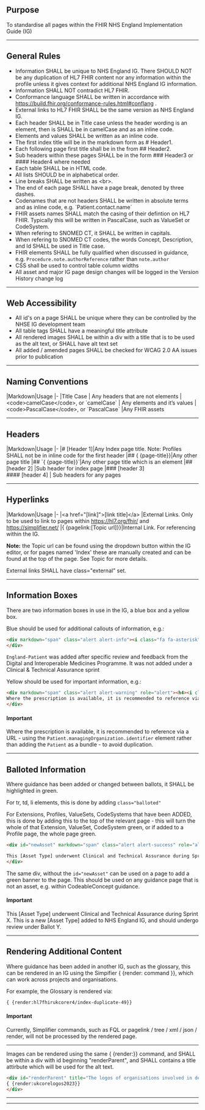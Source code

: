 ## Purpose  

To standardise all pages within the FHIR NHS England Implementation Guide (IG)

---

## General Rules 

- Information SHALL be unique to NHS England IG. There SHOULD NOT be any duplication of HL7 FHIR content nor any information within the profile unless it gives context for additional NHS England IG information. 
- Information SHALL NOT contradict HL7 FHIR. 
- Conformance language SHALL be written in accordance with <a href="https://build.fhir.org/conformance-rules.html#conflang">https://build.fhir.org/conformance-rules.html#conflang</a> . 
- External links to HL7 FHIR SHALL be the same version as NHS England IG. 
- Each header SHALL be in Title case unless the header wording is an element, then is SHALL be in camelCase and as an inline code. 
- Elements and values SHALL be written as an inline code. 
- The first index title will be in the markdown form as \# Header1. 
- Each following page first title shall be in the from \## Header2. 
- Sub headers within these pages SHALL be in the form \### Header3 or \#### Header4 where needed
- Each table SHALL be in HTML code.
- All lists SHOULD be in alphabetical order. 
- Line breaks SHALL be written as \<br>. 
- The end of each page SHALL have a page break, denoted by three dashes. 
- Codenames that are not headers SHALL be written in absolute terms and as inline code, e.g. \`Patient.contact.name\` 
- FHIR assets names SHALL match the casing of their defintion on HL7 FHIR. Typically this will be written in PascalCase, such as ValueSet or CodeSystem.
- When refering to SNOMED CT, it SHALL be written in capitals.
- When refering to SNOMED CT codes, the words Concept, Description, and Id SHALL be used in Title case.
- FHIR elements SHALL be fully qualified when discussed in guidance, e.g. `Procedure.note.authorReference` rather than `note.author`
- CSS shall be used to control table column widths
- All asset and major IG page design changes will be logged in the Version History change log

---

## Web Accessibility

- All id's on a page SHALL be unique where they can be controlled by the NHSE IG development team
- All table tags SHALL have a meaningful title attribute
- All rendered images SHALL be within a div with a title that is to be used as the alt text, or SHALL have alt text set
- All added / amended pages SHALL be checked for WCAG 2.0 AA issues prior to publication

---

## Naming Conventions 

|Markdown|Usage
|-
|Title Case | Any headers that are not elements 
|\<code>camelCase\</code>, or \`camelCase\` | Any elements and it’s values 
|\<code>PascalCase\</code>, or \`PascalCase\` |Any FHIR assets 

---

## Headers 

|Markdown|Usage
|-
|# [Header 1]|Any Index page title. Note: Profiles SHALL not be in inline code for the first header
|## \{ \{page-title\}\}|Any other page title
|## \`\{ \{page-title\}}\`|Any other page title which is an element 
|## [header 2] |Sub header for index page 
|### [header 3] <br> #### [header 4] | Sub headers for any pages 

---

## Hyperlinks 

|Markdown|Usage
|-
|\<a href="[link]">[link title]\</a> |External Links. Only to be used to link to pages within https://hl7.org/fhir/ and https://simplifier.net/ 
|\{ \{pagelink:[Topic url]\}\}|Internal Link. For referencing within the IG.  

**Note:** the Topic url can be found using the dropdown button within the IG editor, or for pages named 'Index' these are manually created and can be found at the top of the page. See Topic for more details.

External links SHALL have class="external" set.

---

## Information Boxes 

There are two information boxes in use in the IG, a blue box and a yellow box. 

Blue should be used for additional callouts of information, e.g.:
~~~~html
<div markdown="span" class="alert alert-info"><i class="fa fa-asterisk"></i> <code>England-Patient</code> was added after specific review and feedback from the Digital and Interoperable Medicines Programme. It was not added under a Clinical & Technical Assurance sprint
</div>
~~~~
<div markdown="span" class="alert alert-info"><i class="fa fa-asterisk"></i> <code>England-Patient</code> was added after specific review and feedback from the Digital and Interoperable Medicines Programme. It was not added under a Clinical & Technical Assurance sprint
</div>

Yellow should be used for important information, e.g.:
~~~~html
<div markdown="span" class="alert alert-warning" role="alert"><h4><i class="fa fa-info-circle"></i> Important</h4>
Where the prescription is available, it is recommended to reference via a URL - using the <code>Patient.managingOrganization.identifier</code> element rather than adding the <code>Patient</code> as a bundle - to avoid duplication.
</div>
~~~~
<div markdown="span" class="alert alert-warning" role="alert"><h4><i class="fa fa-info-circle"></i> Important</h4>
Where the prescription is available, it is recommended to reference via a URL - using the <code>Patient.managingOrganization.identifier</code> element rather than adding the <code>Patient</code> as a bundle - to avoid duplication.
</div>

---

## Balloted Information

Where guidance has been added or changed between ballots, it SHALL be highlighted in green.

For tr, td, li elements, this is done by adding <code>class="balloted"</code>

For Extensions, Profiles, ValueSets, CodeSystems that have been ADDED, this is done by adding this to the top of the relevant page - this will turn the whole of that Extension, ValueSet, CodeSystem green, or if added to a Profile page, the whole page green.

~~~~html
<div id="newAsset" markdown="span" class="alert alert-success" role="alert"><h4><i class="fa fa-star"></i> Important</h4>

This [Asset Type] underwent Clinical and Technical Assurance during Sprint X. This is a new [Asset Type] added to NHS England IG, and should undergo review under Ballot Y.
</div>
~~~~

The same div, without the <code>id="newAsset"</code> can be used on a page to add a green banner to the page. This should be used on any guidance page that is not an asset, e.g. within CodeableConcept guidance.

<div markdown="span" class="alert alert-success" role="alert"><h4><i class="fa fa-star"></i> Important</h4>

This [Asset Type] underwent Clinical and Technical Assurance during Sprint X. This is a new [Asset Type] added to NHS England IG, and should undergo review under Ballot Y.
</div>

---

## Rendering Additional Content

Where guidance has been added in another IG, such as the glossary, this can be rendered in an IG using the Simpifier { {render: command }}, which can work across projects and organisations.

For example, the Glossary is rendered via:
~~~~html
{ {render:hl7fhirukcorer4/index-duplicate-49}}
~~~~

<div markdown="span" class="alert alert-warning" role="alert">
<h4><i class="fa fa-info-circle"></i> Important</h4>
Currently, Simplifier commands, such as FQL or pagelink / tree / xml / json / render, will not be processed by the rendered page.
</div>

---

Images can be rendered using the same { {render:}} command, and SHALL be within a div with id beginning "renderParent", and SHALL contains a title attirbute which will be used for the alt text.

~~~~html
<div id="renderParent" title="The logos of organisations involved in developing and implementing UK Core">
{ {render:ukcorelogos2023}}
</div>
~~~~

---
<hr class="thickline">

